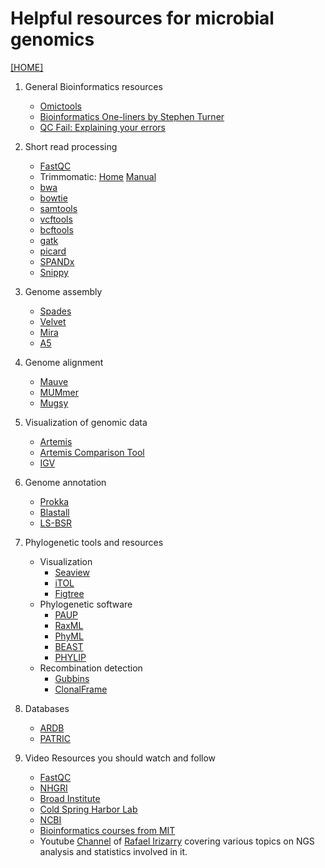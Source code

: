 # Helpful resources for microbial genomics
[[HOME]](https://github.com/alipirani88/Comparative_Genomics/blob/master/README.md)

1. General Bioinformatics resources
	- [Omictools](http://omictools.com/)
	- [Bioinformatics One-liners by Stephen Turner](https://github.com/stephenturner/oneliners)
	- [QC Fail: Explaining your errors](https://sequencing.qcfail.com/)
	
	
2. Short read processing 
	- [FastQC](http://www.bioinformatics.babraham.ac.uk/projects/fastqc/)
	- Trimmomatic: [Home](http://www.usadellab.org/cms/?page=trimmomatic) [Manual](http://www.usadellab.org/cms/uploads/supplementary/Trimmomatic/TrimmomaticManual_V0.32.pdf)
	- [bwa](http://bio-bwa.sourceforge.net/)
	- [bowtie](http://bowtie-bio.sourceforge.net/index.shtml)
	- [samtools](http://samtools.sourceforge.net/)
	- [vcftools](http://vcftools.sourceforge.net/)
	- [bcftools](https://samtools.github.io/bcftools/bcftools.html)
	- [gatk](https://www.broadinstitute.org/gatk/) 
	- [picard](http://broadinstitute.github.io/picard/) 
	- [SPANDx](https://github.com/dsarov/SPANDx) 
	- [Snippy](https://github.com/tseemann/snippy) 
	
3. Genome assembly 
	- [Spades](http://bioinf.spbau.ru/spades)
	- [Velvet](https://www.ebi.ac.uk/~zerbino/velvet/) 
	- [Mira](https://sourceforge.net/p/mira-assembler/wiki/Home/) 
	- [A5](https://sourceforge.net/p/ngopt/wiki/browse_pages/)
	
4. Genome alignment 
	- [Mauve](http://darlinglab.org/mauve/download.html)
	- [MUMmer](http://mummer.sourceforge.net/)
	- [Mugsy](http://mugsy.sourceforge.net/) 
	
5. Visualization of genomic data
	- [Artemis](http://www.sanger.ac.uk/science/tools/artemis) 
	- [Artemis Comparison Tool](http://www.sanger.ac.uk/science/tools/artemis-comparison-tool-act)
	- [IGV](https://www.broadinstitute.org/igv/)
	
6. Genome annotation 
	- [Prokka](http://www.vicbioinformatics.com/software.prokka.shtml) 
	- [Blastall](https://blast.ncbi.nlm.nih.gov/Blast.cgi?PAGE_TYPE=BlastDocs&DOC_TYPE=Download)
	- [LS-BSR](https://github.com/jasonsahl/LS-BSR) 
	
7. Phylogenetic tools and resources
	- Visualization 
		- [Seaview](http://doua.prabi.fr/software/seaview) 
		- [iTOL](http://itol.embl.de/) 
		- [Figtree](http://tree.bio.ed.ac.uk/software/figtree/) 
	- Phylogenetic software 
		- [PAUP](http://paup.csit.fsu.edu/)
		- [RaxML](http://sco.h-its.org/exelixis/software.html) 
		- [PhyML](http://www.atgc-montpellier.fr/phyml/)
		- [BEAST](http://beast.bio.ed.ac.uk/)
		- [PHYLIP](http://evolution.genetics.washington.edu/phylip.html) 
	- Recombination detection 
		- [Gubbins](http://www.sanger.ac.uk/science/tools/gubbins)
		- [ClonalFrame](http://www.xavierdidelot.xtreemhost.com/clonalframe.htm?ckattempt=1)
8. Databases
	- [ARDB](http://ardb.cbcb.umd.edu/)
	- [PATRIC](https://www.patricbrc.org/portal/portal/patric/Home)
	

9. Video Resources you should watch and follow
	- [FastQC](https://www.youtube.com/watch?v=bz93ReOv87Y) 
	- [NHGRI](https://www.youtube.com/user/GenomeTV) 
	- [Broad Institute](https://www.youtube.com/channel/UCv4IbnP9j9RC_aZAs8wqdeQ)
	- [Cold Spring Harbor Lab](https://www.youtube.com/channel/UCVqWctrxf5-oBIM1lqOIt-A)
	- [NCBI](https://www.youtube.com/user/NCBINLM/videos)
	- [Bioinformatics courses from MIT](https://www.youtube.com/channel/UCEBb1b_L6zDS3xTUrIALZOw)
	- Youtube [Channel](https://www.youtube.com/channel/UC1lb9cYp9wt8xjF3APM9bMw) of [Rafael Irizarry](http://rafalab.dfci.harvard.edu/) covering various topics on NGS analysis and statistics involved in it.
	
	





